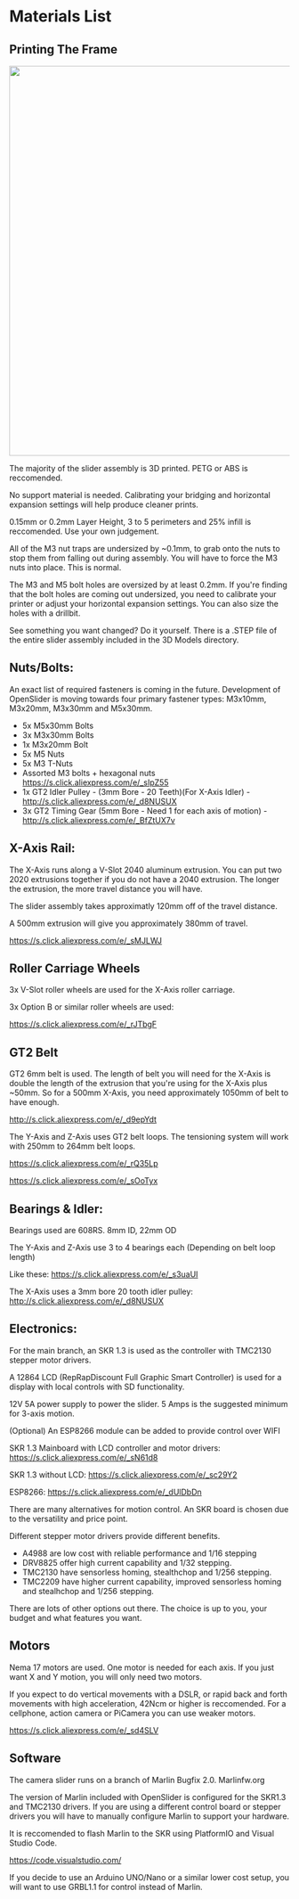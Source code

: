 # Materials List


## Printing The Frame
<img src="https://user-images.githubusercontent.com/45019189/82775396-f59a6d00-9e1d-11ea-9ca9-89be5ede4bb7.jpg" width="700">

The majority of the slider assembly is 3D printed. PETG or ABS is reccomended.

No support material is needed. Calibrating your bridging and horizontal expansion settings will help produce cleaner prints.

0.15mm or 0.2mm Layer Height, 3 to 5 perimeters and 25% infill is reccomended. Use your own judgement.

All of the M3 nut traps are undersized by ~0.1mm, to grab onto the nuts to stop them from falling out during assembly.
You will have to force the M3 nuts into place. This is normal.

The M3 and M5 bolt holes are oversized by at least 0.2mm.
If you're finding that the bolt holes are coming out undersized, you need to calibrate your printer or adjust your horizontal expansion settings. You can also size the holes with a drillbit.

See something you want changed? Do it yourself.
There is a .STEP file of the entire slider assembly included in the 3D Models directory.


## Nuts/Bolts:

An exact list of required fasteners is coming in the future.
Development of OpenSlider is moving towards four primary fastener types: M3x10mm, M3x20mm, M3x30mm and M5x30mm.


* 5x M5x30mm Bolts
* 3x M3x30mm Bolts
* 1x M3x20mm Bolt
* 5x M5 Nuts
* 5x M3 T-Nuts
* Assorted M3 bolts + hexagonal nuts https://s.click.aliexpress.com/e/_sIpZ55
* 1x GT2 Idler Pulley - (3mm Bore - 20 Teeth)(For X-Axis Idler) - http://s.click.aliexpress.com/e/_d8NUSUX
* 3x GT2 Timing Gear (5mm Bore - Need 1 for each axis of motion) - http://s.click.aliexpress.com/e/_BfZtUX7v




## X-Axis Rail:

The X-Axis runs along a V-Slot 2040 aluminum extrusion. You can put two 2020 extrusions together if you do not have a 2040 extrusion.
The longer the extrusion, the more travel distance you will have.

The slider assembly takes approximatly 120mm off of the travel distance.

A 500mm extrusion will give you approximately 380mm of travel.

https://s.click.aliexpress.com/e/_sMJLWJ


## Roller Carriage Wheels

3x V-Slot roller wheels are used for the X-Axis roller carriage.

3x Option B or similar roller wheels are used:

https://s.click.aliexpress.com/e/_rJTbgF


## GT2 Belt

GT2 6mm belt is used.
The length of belt you will need for the X-Axis is double the length of the extrusion that you're using for the X-Axis plus ~50mm.
So for a 500mm X-Axis, you need approximately 1050mm of belt to have enough.

http://s.click.aliexpress.com/e/_d9epYdt

The Y-Axis and Z-Axis uses GT2 belt loops.
The tensioning system will work with 250mm to 264mm belt loops.

https://s.click.aliexpress.com/e/_rQ35Lp

https://s.click.aliexpress.com/e/_sOoTyx



## Bearings & Idler:

Bearings used are 608RS. 8mm ID, 22mm OD

The Y-Axis and Z-Axis use 3 to 4 bearings each (Depending on belt loop length)

Like these: https://s.click.aliexpress.com/e/_s3uaUI

The X-Axis uses a 3mm bore 20 tooth idler pulley: http://s.click.aliexpress.com/e/_d8NUSUX



## Electronics:

For the main branch, an SKR 1.3 is used as the controller with TMC2130 stepper motor drivers.

A 12864 LCD (RepRapDiscount Full Graphic Smart Controller) is used for a display with local controls with SD functionality.

12V 5A power supply to power the slider. 5 Amps is the suggested minimum for 3-axis motion.

(Optional) An ESP8266 module can be added to provide control over WIFI

SKR 1.3 Mainboard with LCD controller and motor drivers: https://s.click.aliexpress.com/e/_sN61d8

SKR 1.3 without LCD: https://s.click.aliexpress.com/e/_sc29Y2

ESP8266: https://s.click.aliexpress.com/e/_dUlDbDn



There are many alternatives for motion control. An SKR board is chosen due to the versatility and price point.

Different stepper motor drivers provide different benefits. 

* A4988 are low cost with reliable performance and 1/16 stepping
* DRV8825 offer high current capability and 1/32 stepping. 
* TMC2130 have sensorless homing, stealthchop and 1/256 stepping. 
* TMC2209 have higher current capability, improved sensorless homing and stealhchop and 1/256 stepping. 

There are lots of other options out there. The choice is up to you, your budget and what features you want.


## Motors

Nema 17 motors are used. One motor is needed for each axis. If you just want X and Y motion, you will only need two motors.

If you expect to do vertical movements with a DSLR, or rapid back and forth movements with high acceleration, 42Ncm or higher is reccomended. For a cellphone, action camera or PiCamera you can use weaker motors.

https://s.click.aliexpress.com/e/_sd4SLV


## Software

The camera slider runs on a branch of Marlin Bugfix 2.0. Marlinfw.org

The version of Marlin included with OpenSlider is configured for the SKR1.3 and TMC2130 drivers. If you are using a different control board or stepper drivers you will have to manually configure Marlin to support your hardware.

It is reccomended to flash Marlin to the SKR using PlatformIO and Visual Studio Code.

https://code.visualstudio.com/


If you decide to use an Arduino UNO/Nano or a similar lower cost setup, you will want to use GRBL1.1 for control instead of Marlin.
